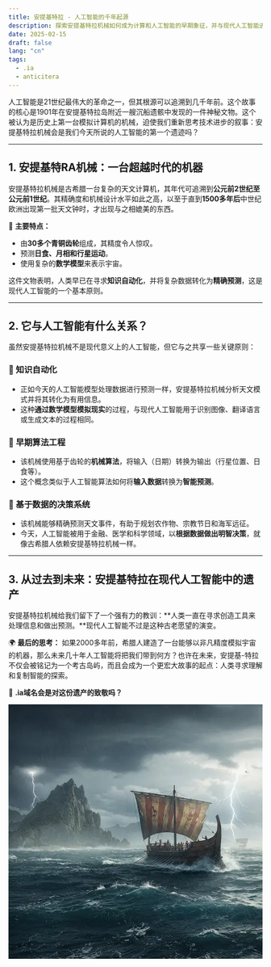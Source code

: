 ```yaml
---
title: 安提基特拉 - 人工智能的千年起源
description: 探索安提基特拉机械如何成为计算和人工智能的早期象征，并与现代人工智能进行类比。
date: 2025-02-15
draft: false
lang: "cn"
tags:
  - .ia
  - anticitera
---
```


人工智能是21世纪最伟大的革命之一，但其根源可以追溯到几千年前。这个故事的核心是1901年在安提基特拉岛附近一艘沉船遗骸中发现的一件神秘文物。这个被认为是历史上第一台模拟计算机的机械，迫使我们重新思考技术进步的叙事：安提基特拉机械会是我们今天所说的人工智能的第一个遗迹吗？
* * * * *

**1. 安提基特RA机械：一台超越时代的机器**
------------------------------------------------------------------

安提基特拉机械是古希腊一台复杂的天文计算机，其年代可追溯到**公元前2世纪至公元前1世纪**。其精确度和机械设计水平如此之高，以至于直到**1500多年后**中世纪欧洲出现第一批天文钟时，才出现与之相媲美的东西。

🔹 **主要特点：**

- 由**30多个青铜齿轮**组成，其精度令人惊叹。
- 预测**日食、月相和行星运动**。
- 使用复杂的**数学模型**来表示宇宙。

这件文物表明，人类早已在寻求**知识自动化**，并将复杂数据转化为**精确预测**，这是现代人工智能的一个基本原则。

* * * * *

**2. 它与人工智能有什么关系？**
--------------------------------------

虽然安提基特拉机械不是现代意义上的人工智能，但它与之共享一些关键原则：

### **🔵 知识自动化**

- 正如今天的人工智能模型处理数据进行预测一样，安提基特拉机械分析天文模式并将其转化为有用信息。
- 这种**通过数学模型模拟现实**的过程，与现代人工智能用于识别图像、翻译语言或生成文本的过程相同。

### **🔵 早期算法工程**

- 该机械使用基于齿轮的**机械算法**，将输入（日期）转换为输出（行星位置、日食等）。
- 这个概念类似于人工智能算法如何将**输入数据**转换为**智能预测**。

### **🔵 基于数据的决策系统**

- 该机械能够精确预测天文事件，有助于规划农作物、宗教节日和海军远征。
- 今天，人工智能被用于金融、医学和科学领域，以**根据数据做出明智决策**，就像古希腊人依赖安提基特拉机械一样。

* * * * *

**3. 从过去到未来：安提基特拉在现代人工智能中的遗产**
----------------------------------------------------------------------

安提基特拉机械给我们留下了一个强有力的教训：**人类一直在寻求创造工具来处理信息和做出预测。**现代人工智能不过是这种古老愿望的演变。

🌍 **最后的思考：**
如果2000多年前，希腊人建造了一台能够以非凡精度模拟宇宙的机器，那么未来几十年人工智能将把我们带到何方？也许在未来，安提基-特拉不仅会被铭记为一个考古岛屿，而且会成为一个更宏大故事的起点：人类寻求理解和复制智能的探索。

🚀 **.ia域名会是对这份遗产的致敬吗？**

![一艘古希腊排桨帆船在暴风雨中航行的插图](/img/Gemini_Galera.webp)